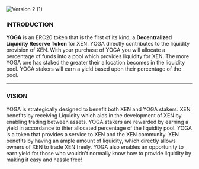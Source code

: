 ![Version 2 (1)](https://user-images.githubusercontent.com/122698385/212992435-e27f1517-22ce-4c1a-bd3a-e9183acc558a.png)
### INTRODUCTION

**YOGA** is an ERC20 token that is the first of its kind, a **Decentralized Liquidity Reserve Token** for XEN. YOGA directly contributes to the liquidity provision of XEN. With your purchase of YOGA you will allocate a percentage of funds into a pool which provides liquidity for XEN. The more YOGA one has staked the greater their allocation becomes in the liquidity pool. YOGA stakers will earn a yield based upon their percentage of the pool. 

---
### VISION

YOGA is strategically designed to benefit both XEN and YOGA stakers. XEN benefits by receiving Liquidity which aids in the development of XEN by enabling trading between assets. YOGA stakers are rewarded by earning a yield in accordance to thier allocated percentage of the liquidity pool. YOGA is a token that provides a service to XEN and the XEN community. XEN benefits by having an ample amount of liquidity, which directly allows owners of XEN to trade XEN freely. YOGA also enables an opportunity to earn yield for those who wouldn't normally know how to provide liquidity by making it easy and hassle free! 


